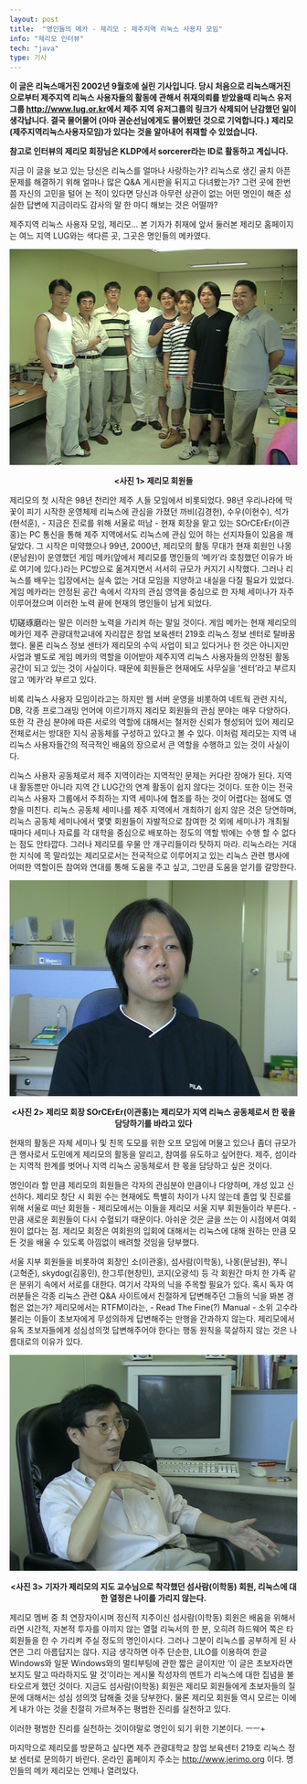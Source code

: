 ```yaml
---
layout: post
title:  "명인들의 메카 - 제리모 : 제주지역 리눅스 사용자 모임"
info: "제리모 인터뷰"
tech: "java"
type: 기사
---
```


**이 글은 리눅스매거진 2002년 9월호에 실린 기사입니다. 당시 처음으로 리눅스매거진으로부터 제주지역 리눅스 사용자들의 활동에 관해서 취재의뢰를 받았을때 리눅스 유저그룹 <http://www.lug.or.kr>에서 제주 지역 유저그룹의 링크가 삭제되어 난감했던 일이 생각납니다. 결국 물어물어 (아마 권순선님에게도 물어봤던 것으로 기억합니다.) 제리모(제주지역리눅스사용자모임)가 있다는 것을 알아내어 취재할 수 있었습니다.**

**참고로 인터뷰의 제리모 회장님은 KLDP에서 sorcerer라는 ID로 활동하고 계십니다.**

지금 이 글을 보고 있는 당신은 리눅스를 얼마나 사랑하는가? 리눅스로 생긴 골치 아픈 문제를 해결하기 위해 얼마나 많은 Q&A 게시판을 뒤지고 다녀봤는가? 그런 곳에 한번쯤 자신의 고민을 털어 논 적이 있다면 당신과 아무런 상관이 없는 어떤 명인이 해준 성실한 답변에 지금이라도 감사의 말 한 마디 해보는 것은 어떨까? 

제주지역 리눅스 사용자 모임, 제리모... 본 기자가 취재에 앞서 둘러본 제리모 홈페이지는 여느 지역 LUG와는 색다른 곳, 그곳은 명인들의 메카였다.

![제리모 회원들](/assets/img/jerimo_DVC00007.JPG)

**<center><사진 1> 제리모 회원들</center>**

제리모의 첫 시작은 98년 천리안 제주 人들 모임에서 비롯되었다. 98년 우리나라에 막 꽃이 피기 시작한 운영체제 리눅스에 관심을 가졌던 까비(김경헌), 수우(이현수), 석가(현석훈), - 지금은 진로를 위해 서울로 떠남 - 현재 회장을 맡고 있는 SOrCErEr(이관홍)는 PC 통신을 통해 제주 지역에서도 리눅스에 관심 있어 하는 선지자들이 있음을 깨달았다. 그 시작은 미약했으나 99년, 2000년, 제리모의 활동 무대가 현재 회원인 나몽(문남원)이 운영했던 게임 메카(앞에서 제리모를 명인들의 ‘메카’라 호칭했던 이유가 바로 여기에 있다.)라는 PC방으로 옮겨지면서 서서히 규모가 커지기 시작했다. 그러나 리눅스를 배우는 입장에서는 실속 없는 거대 모임을 지양하고 내실을 다질 필요가 있었다. 게임 메카라는 안정된 공간 속에서 각자의 관심 영역을 중심으로 한 자체 세미나가 자주 이루어졌으며 이러한 노력 끝에 현재의 명인들이 남게 되었다.

切磋琢磨라는 말은 이러한 노력을 가리켜 하는 말일 것이다. 게임 메카는 현재 제리모의 메카인 제주 관광대학교내에 자리잡은 창업 보육센터 219호 리눅스 정보 센터로 탈바꿈했다. 물론 리눅스 정보 센터가 제리모의 수익 사업이 되고 있다거나 한 것은 아니지만 사업과 별도로 게임 메카의 역할을 이어받아 제주지역 리눅스 사용자들의 안정된 활동 공간이 되고 있는 것이 사실이다. 때문에 회원들은 현재에도 사무실을 ‘센터’라고 부르지 않고 ‘메카’라 부르고 있다.

비록 리눅스 사용자 모임이라고는 하지만 웹 서버 운영을 비롯하여 네트웍 관련 지식, DB, 각종 프로그래밍 언어에 이르기까지 제리모 회원들의 관심 분야는 매우 다양하다. 또한 각 관심 분야에 따른 서로의 역할에 대해서는 철저한 신뢰가 형성되어 있어 제리모 전체로서는 방대한 지식 공동체를 구성하고 있다고 볼 수 있다. 이처럼 제리모는 지역 내 리눅스 사용자들간의 적극적인 배움의 장으로서 큰 역할을 수행하고 있는 것이 사실이다.

리눅스 사용자 공동체로서 제주 지역이라는 지역적인 문제는 커다란 장애가 된다. 지역내 활동뿐만 아니라 지역 간 LUG간의 연계 활동이 쉽지 않다는 것이다. 또한 이는 전국 리눅스 사용자 그룹에서 주최하는 지역 세미나에 협조를 하는 것이 어렵다는 점에도 영향을 미친다. 리눅스 공동체 세미나를 제주 지역에서 개최하기 쉽지 않은 것은 당연하며, 리눅스 공동체 세미나에서 몇몇 회원들이 자발적으로 참여한 것 외에 세미나가 개최될 때마다 세미나 자료를 각 대학을 중심으로 배포하는 정도의 역할 밖에는 수행 할 수 없다는 점도 안타깝다. 그러나 제리모를 우물 안 개구리들이라 탓하지 마라. 리눅스라는 거대한 지식에 목 말라있는 제리모로서는 전국적으로 이루어지고 있는 리눅스 관련 행사에 어떠한 역할이든 참여와 연대를 통해 도움을 주고 싶고, 그만큼 도움을 얻기를 갈망한다. 

![제리모 이관홍 회장](/assets/img/jerimo_DVC00002.JPG)

**<center><사진 2> 제리모 회장 SOrCErEr(이관홍)는 제리모가 지역 리눅스 공동체로서 한 몫을 담당하기를 바라고 있다</center>**

현재의 활동은 자체 세미나 및 친목 도모를 위한 오프 모임에 머물고 있으나 좀더 규모가 큰 행사로서 도민에게 제리모의 활동을 알리고, 참여를 유도하고 싶어한다. 제주, 섬이라는 지역적 한계를 벗어나 지역 리눅스 공동체로서 한 몫을 담당하고 싶은 것이다. 

명인이라 할 만큼 제리모의 회원들은 각자의 관심분야 만큼이나 다양하며, 개성 있고 신선하다. 제리모 창단 시 회원 수는 현재에도 특별히 차이가 나지 않는데 졸업 및 진로를 위해 서울로 떠난 회원들 - 제리모에서는 이들을 제리모 서울 지부 회원들이라 부른다. - 만큼 새로운 회원들이 다시 수혈되기 때문이다. 아쉬운 것은 글을 쓰는 이 시점에서 여회원이 없다는 점. 제리모 회장은 여회원의 입회에 대해서는 리눅스에 대해 원하는 만큼 모든 것을 배울 수 있도록 아낌없이 배려할 것임을 당부했다.

서울 지부 회원들을  비롯하여 회장인 소(이관홍), 섬사람(이학동), 나몽(문남원), 쭈니(고혁준), skydog(김홍민), 한그루(현창민), 코지(오광석) 등 각 회원간 마치 한 가족 같은 분위기 속에서 서로를 대한다. 여기서 각자의 닉을 주목할 필요가 있다. 혹시 독자 여러분들은 각종 리눅스 관련 Q&A 사이트에서 친절하게 답변해주던 그들의 닉을 봐본 경험은 없는가? 제리모에서는 RTFM이라는, - Read The Fine(?) Manual - 소위 고수라 불리는 이들이 초보자에게 무성의하게 답변해주는 만행을 간과하지 않는다. 제리모에서 유독 초보자들에게 성심성의껏 답변해주어야 한다는 행동 원칙을 묵살하지 않는 것은 나름대로의 이유가 있다.

![섬사람 이학동 회원](/assets/img/jerimo_DVC00004.JPG)

**<center><사진 3> 기자가 제리모의 지도 교수님으로 착각했던 섬사람(이학동) 회원, 리눅스에 대한 열정은 나이를 가리지 않는다.</center>**

제리모 멤버 중 최 연장자이시며 정신적 지주이신 섬사람(이학동) 회원은 배움을 위해서라면 시간적, 자본적 투자를 아끼지 않는 열혈 리눅서의 한 분, 오히려 하드웨어 쪽은 타 회원들을 한 수 가리켜 주실 정도의 명인이시다. 그러나 그분이 리눅스를 공부하게 된 사연은 그리 아름답지는 않다. 지금 생각하면 아주 단순한, LILO를 이용하여 한글 Windows와 일문 Windows와의 멀티부팅에 관한 짧은 글이지만 ‘이 글은 초보자라면 보지도 말고 따라하지도 말 것’이라는 게시물 작성자의 멘트가 리눅스에 대한 집념을 불타오르게 했던 것이다. 지금도 섬사람(이학동) 회원은 제리모 회원들에게 초보자들의 질문에 대해서는 성심 성의껏 답해줄 것을 당부한다. 물론 제리모 회원들 역시 모르는 이에게 내가 아는 것을 친절히 가르쳐주는 평범한 진리를 실천하고 있다.

이러한 평범한 진리를 실천하는 것이야말로 명인이 되기 위한 기본이다. ㅡㅡ+

마지막으로 제리모를 방문하고 싶다면 제주 관광대학교 창업 보육센터 219호 리눅스 정보 센터로 문의하기 바란다. 온라인 홈페이지 주소는 <http://www.jerimo.org> 이다. 명인들의 메카 제리모는 언제나 열려있다.


